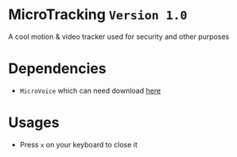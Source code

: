 # MicroTracking `Version 1.0`
A cool motion &amp; video tracker used for security and other purposes 

# Dependencies 
- `MicroVoice` which can need download [here](https://github.com/MioCoding/MicroVoice)

# Usages
- Press `x` on your keyboard to close it
